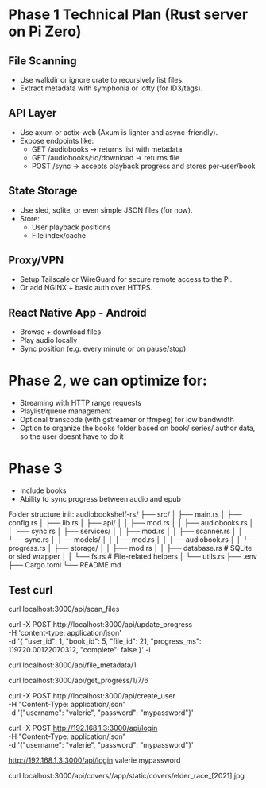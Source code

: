 # Phase 1 Technical Plan (Rust server on Pi Zero)
## File Scanning
- Use walkdir or ignore crate to recursively list files.
- Extract metadata with symphonia or lofty (for ID3/tags).

## API Layer
- Use axum or actix-web (Axum is lighter and async-friendly).
- Expose endpoints like:
    - GET /audiobooks → returns list with metadata
    - GET /audiobooks/:id/download → returns file
    - POST /sync → accepts playback progress and stores per-user/book

## State Storage
- Use sled, sqlite, or even simple JSON files (for now).
- Store:
    - User playback positions
    - File index/cache

## Proxy/VPN
- Setup Tailscale or WireGuard for secure remote access to the Pi.
- Or add NGINX + basic auth over HTTPS.

## React Native App - Android
- Browse + download files
- Play audio locally
- Sync position (e.g. every minute or on pause/stop)


# Phase 2, we can optimize for:
- Streaming with HTTP range requests
- Playlist/queue management
- Optional transcode (with gstreamer or ffmpeg) for low bandwidth
- Option to organize the books folder based on book/ series/ author data, so the user doesnt have to do it

# Phase 3
- Include books
- Ability to sync progress between audio and epub

Folder structure init:
audiobookshelf-rs/
├── src/
│   ├── main.rs
│   ├── config.rs
│   ├── lib.rs
│   ├── api/
│   │   ├── mod.rs
│   │   ├── audiobooks.rs
│   │   └── sync.rs
│   ├── services/
│   │   ├── mod.rs
│   │   ├── scanner.rs
│   │   └── sync.rs
│   ├── models/
│   │   ├── mod.rs
│   │   ├── audiobook.rs
│   │   └── progress.rs
│   ├── storage/
│   │   ├── mod.rs
│   │   ├── database.rs     # SQLite or sled wrapper
│   │   └── fs.rs           # File-related helpers
│   └── utils.rs
├── .env
├── Cargo.toml
└── README.md


## Test curl
curl localhost:3000/api/scan_files

curl -X POST http://localhost:3000/api/update_progress \
  -H 'content-type: application/json' \
  -d '{
    "user_id": 1,
    "book_id": 5,
    "file_id": 21,
    "progress_ms": 119720.00122070312,
    "complete": false
  }' -i



  <!-- 1 5 21 119720.00122070312 false -->

curl localhost:3000/api/file_metadata/1

curl localhost:3000/api/get_progress/1/7/6

curl -X POST http://localhost:3000/api/create_user \
  -H "Content-Type: application/json" \
  -d '{"username": "valerie", "password": "mypassword"}'

  curl -X POST http://192.168.1.3:3000/api/login \
  -H "Content-Type: application/json" \
  -d '{"username": "valerie", "password": "mypassword"}'

http://192.168.1.3:3000/api/login valerie mypassword

curl localhost:3000/api/covers//app/static/covers/elder_race_[2021].jpg

